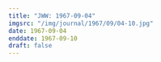 ```yaml
---
title: "JWW: 1967-09-04"
imgsrc: "/img/journal/1967/09/04-10.jpg"
date: 1967-09-04
enddate: 1967-09-10
draft: false
---
```


<!-- fix pre-formatted input -->
